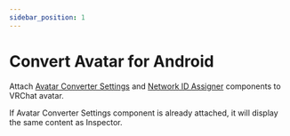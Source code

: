 ```yaml
---
sidebar_position: 1
---
```


# Convert Avatar for Android

Attach [Avatar Converter Settings](../components/avatar-converter-settings.md) and [Network ID Assigner](../components/network-id-assigner.md) components to VRChat avatar.

If Avatar Converter Settings component is already attached, it will display the same content as Inspector.
